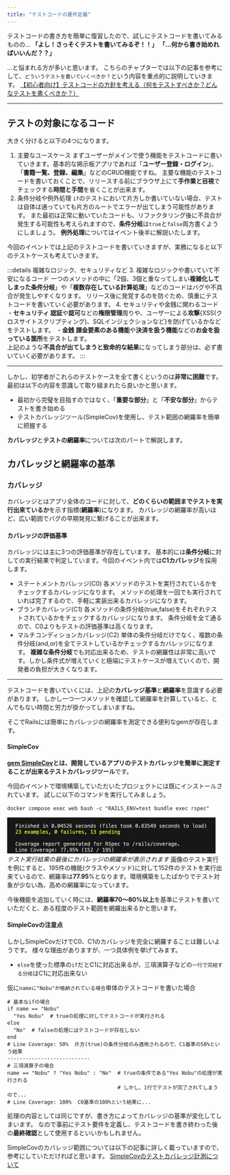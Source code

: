 ```yaml
---
title: "テストコードの要件定義"
---
```

テストコードの書き方を簡単に復習したので、試しにテストコードを書いてみるものの...
**「よし！さっそくテストを書いてみるぞ！！」**
**「...何から書き始めればいいんだ？？」**

...と悩まれる方が多いと思います。
こちらのチャプターでは以下の記事を参考にして、`どういうテストを書いていくべきか？`という内容を重点的に説明していきます。
[【初心者向け】テストコードの方針を考える（何をテストすべきか？どんなテストを書くべきか？）](https://qiita.com/jnchito/items/2a5d3e15761fd413657a)
- - -
## テストの対象になるコード
大きく分けると以下の4つになります。
1. 主要なユースケース
まずユーザーがメインで使う機能をテストコードに書いていきます。基本的な掲示板アプリであれば「**ユーザー登録・ログイン**」、「**書籍一覧、登録、編集**」などのCRUD機能ですね。
主要な機能のテストコードを書いておくことで、リリースする前にブラウザ上にて**手作業と目視**でチェックする**時間と手間**を省くことが出来ます。
2. 条件分岐や例外処理
`if`のテストにおいて片方しか書いていない場合、テストは自体は通っていても片方のルートでエラーが出てしまう可能性があります。
また最初は正常に動いていたコードも、リファクタリング後に不具合が発生する可能性も考えられますので、**条件分岐**は`true`と`false`両方書くようにしましょう。
**例外処理**についてはイベント後半に解説いたします。

今回のイベントでは上記のテストコードを書いていきますが、実務になると以下のテストケースも考えていきます。

:::details 複雑なロジック、セキュリティなど
3. 複雑なロジックや書いていて不安になるコード
一つのメソッドの中に「2個、3個と重なってしまい**複雑化してしまった条件分岐**」や「**複数存在している計算処理**」などのコードはバグや不具合が発生しやすくなります。
リリース後に発覚するのを防ぐため、慎重にテストコードを書いていく必要があります。
4. セキュリティや金銭に関わるコード
・**セキュリティ**
**認証**や**認可**などの**権限管理**周りや、ユーザーによる**攻撃**{XSS(クロスサイトスクリプティング)、SQLインジェクションなど}を防げているかなどをテストします。
・**金銭**
**課金要素のある機能**や**決済を扱う機能**などの**お金を扱っている箇所**をテストします。<br>
上記のような**不具合が出てしまうと致命的な結果**になってしまう部分は、必ず書いていく必要があります。
:::
- - -
しかし、初学者がこれらのテストケースを全て書くというのは**非常に困難**です。
最初は以下の内容を意識して取り組まれたら良いかと思います。
- 最初から完璧を目指すのではなく、「**重要な部分**」と「**不安な部分**」からテストを書き始める
- テストカバレッジツール(SimpleCov)を使用し、テスト範囲の網羅率を簡単に把握する

**カバレッジ**と**テストの網羅率**については次のパートで解説します。
## カバレッジと網羅率の基準
### カバレッジ
カバレッジとはアプリ全体のコードに対して、**どのくらいの範囲までテストを実行出来ているか**を示す指標(**網羅率**)になります。
カバレッジの網羅率が高いほど、広い範囲でバグの早期発見に繋げることが出来ます。
#### カバレッジの評価基準
カバレッジには主に3つの評価基準が存在しています。
基本的には**条件分岐**に対しての実行結果で判定しています。今回のイベント内では**C1カバレッジ**を採用します。
- ステートメントカバレッジ(C0)
各メソッドのテストを実行されているかをチェックするカバレッジになります。
メソッドの処理を一回でも実行されていれば完了するので、手軽に実装出来るカバレッジになります。
- ブランチカバレッジ(C1)
各メソッドの条件分岐(true,false)をそれぞれテストされているかをチェックするカバレッジになります。
条件分岐を全て通るので、C0よりもテストの評価基準は高くなります。
- マルチコンディションカバレッジ(C2)
単体の条件分岐だけでなく、複数の条件分岐(and,or)を全てテストしているかチェックするカバレッジになります。
**複雑な条件分岐**でも対応出来るため、テストの網羅性は非常に高いです。しかし条件式が増えていくと極端にテストケースが増えていくので、開発者の負担が大きくなります。
- - -
テストコードを書いていくには、上記の**カバレッジ基準**と**網羅率**を意識する必要があります。
しかし一つ一つメソッドを確認して網羅率を計算していると、とんでもない時間と労力が掛かってしまいますね。

そこでRailsには簡単にカバレッジの網羅率を測定できる便利なgemが存在します。
#### SimpleCov
**[gem SimpleCov](https://github.com/simplecov-ruby/simplecov)**とは、開発しているアプリのテストカバレッジを簡単に測定することが出来る**テストカバレッジツール**です。

今回のイベントで環境構築していただいたプロジェクトには既にインストールされています。
試しに以下のコマンドを実行してみましょう。
```
docker compose exec web bash -c "RAILS_ENV=test bundle exec rspec"
```
![SimpleCovの実行結果](/images/super-introduction-rspec/10eeea68d154019360ffd0712df80d50.png)
*テスト実行結果の最後にカバレッジの網羅率が表示されます*
画像のテスト実行を例にすると、195件の機能(クラスやメソッド)に対して152件のテストを実行出来ているので、網羅率は**77.95**%となります。環境構築をしたばかりでテスト対象が少ない為、高めの網羅率になっています。

今後機能を追加していく時には、**網羅率70〜80%以上**を基準にテストを書いていただくと、ある程度のテスト範囲を網羅出来るかと思います。
#### SimpleCovの注意点
しかしSimpleCovだけでC0、C1のカバレッジを完全に網羅することは難しいようです。
様々な理由がありますが、一つ具体例を挙げてみます。
- `else`を使った標準の`if`だとC1に対応出来るが、三項演算子などの`一行で完結する分岐`はC1に対応出来ない

仮に`nameに"Nobu"が格納されている場合`単体のテストコードを書いた場合
```ruby:ifと三項演算子でのSimpleCovカバレッジ基準の違い
# 基本なifの場合
if name == "Nobu"
  "Yes Nobu"  # trueの処理に対してテストコードが実行される
else
  "No"  # falseの処理にはテストコードが存在しない
end
# Line Coverage: 50%  片方(true)の条件分岐のみ適用されるので、C1基準の50%という結果
---------------------------
# 三項演算子の場合
name == "Nobu" ? "Yes Nobu" : "No"  # trueの条件である"Yes Nobu"の処理が実行される
                                    # しかし、1行でテストが完了されてしまうので...
# Line Coverage: 100%  C0基準の100%という結果に...
```
処理の内容としては同じですが、書き方によってカバレッジの基準が変化してしまいます。
なので事前にテスト要件を定義し、テストコードを書き終わった後の**最終確認**として使用するといいかもしれません。

SimpleCovのカバレッジ範囲については以下の記事に詳しく載っていますので、参考にしていただければと思います。
[SimpleCovのテストカバレッジ計測について](https://moneyforward-dev.jp/entry/2022/12/15/test-coverage-measurement/)
## 